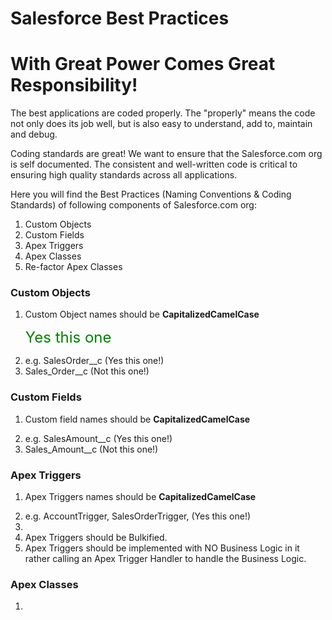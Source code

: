 # Salesforce Best Practices
# With Great Power Comes Great Responsibility!

The best applications are coded properly. The "properly" means the code not only does its job well, but is also easy to understand, add to, maintain and debug.

Coding standards are great! We want to ensure that the Salesforce.com org is self documented. The consistent and well-written code is critical to ensuring high quality standards across all applications. 

Here you will find the Best Practices (Naming Conventions & Coding Standards) of following components of Salesforce.com org:
1. Custom Objects
2. Custom Fields
3. Apex Triggers
4. Apex Classes
5. Re-factor Apex Classes

### Custom Objects
1. Custom Object names should be <b>CapitalizedCamelCase</b><p/>
<font size="5" color="green">Yes this one</font>
2. e.g. SalesOrder__c (Yes this one!)
3. Sales_Order__c (Not this one!)

### Custom Fields
1. Custom field names should be <b>CapitalizedCamelCase</b><p/>
2. e.g. SalesAmount__c (Yes this one!)
3. Sales_Amount__c (Not this one!)

### Apex Triggers
1. Apex Triggers names should be <b>CapitalizedCamelCase</b><p/>
2. e.g. AccountTrigger, SalesOrderTrigger,  (Yes this one!)
3. 
1. Apex Triggers should be Bulkified.
2. Apex Triggers should be implemented with NO Business Logic in it rather calling an Apex Trigger Handler to handle the Business Logic.

### Apex Classes
1. 
